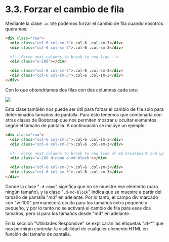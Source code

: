 # 3.3. Forzar el cambio de fila

Mediante la clase `.w-100` podemos forzar el cambio de fila cuando nosotros queramos:

```html
<div class="row">
  <div class="col-6 col-sm-3">.col-6 .col-sm-3</div>
  <div class="col-6 col-sm-3">.col-6 .col-sm-3</div>

  <!-- Force next columns to break to new line -->
  <div class="w-100"></div>

  <div class="col-6 col-sm-3">.col-6 .col-sm-3</div>
  <div class="col-6 col-sm-3">.col-6 .col-sm-3</div>
</div>
```

Con lo que obtendríamos dos filas con dos columnas cada una:

![](assets/ejemplo-col-breaks.png)

Esta clase también nos puede ser útil para forzar el cambio de fila solo para determinados tamaños de pantalla. Para esto tenemos que combinarla con otras clases de Bootstrap que nos permiten mostrar u ocultar elementos según el tamaño de pantalla. A continuación se incluye un ejemplo:

```html
<div class="row">
  <div class="col-6 col-sm-3">.col-6 .col-sm-3</div>
  <div class="col-6 col-sm-3">.col-6 .col-sm-3</div>

  <!-- Force next columns to break to new line at md breakpoint and up -->
  <div class="w-100 d-none d-md-block"></div>

  <div class="col-6 col-sm-3">.col-6 .col-sm-3</div>
  <div class="col-6 col-sm-3">.col-6 .col-sm-3</div>
</div>
```

Donde la clase "`.d-none`" significa que no se muestre ese elemento (para ningún tamaño), y la clase "`.d-md-block`" indica que se muestre a partir del tamaño de pantalla "_md_" en adelante. Por lo tanto, el campo div marcado con "w-100" permanecerá oculto para los tamaños extra pequeño y pequeño, y por lo tanto no se activará el cambio de fila para esos dos tamaños, pero sí para los tamaños desde "md" en adelante.

En la sección "Utilidades Responsive" se explicarán las etiquetas ".d-\*" que nos permirán controlar la visibilidad de cualquier elemento HTML en función del tamaño de pantalla.
